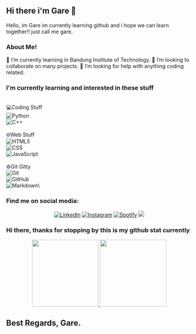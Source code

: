 ## Hi there i'm Gare 👋

Hello, im Gare im currently learning github and i hope we can learn together!! just call me gare.

### About Me!

🌱 I’m currently learning in Bandung Institute of Technology.
👯 I’m looking to collaborate on many projects.
🤔 I’m looking for help with anything coding related.

### I'm currently learning and interested in these stuff
<br>💻Coding Stuff</br>
 ![Python](https://img.shields.io/badge/-Python-333333?style=flat&logo=python)\
 ![C++](https://img.shields.io/badge/-C++-333333?style=flat&logo=C%2B%2B&logoColor=00599C)\
<br>🌐Web Stuff</br>
 ![HTML5](https://img.shields.io/badge/-HTML5-333333?style=flat&logo=HTML5)\
 ![CSS](https://img.shields.io/badge/-CSS-333333?style=flat&logo=CSS3&logoColor=1572B6)\
 ![JavaScript](https://img.shields.io/badge/-JavaScript-333333?style=flat&logo=javascript)\
<br>⚙️Git Gitty</br> 
 ![Git](https://img.shields.io/badge/-Git-333333?style=flat&logo=git)\
 ![GitHub](https://img.shields.io/badge/-GitHub-333333?style=flat&logo=github)\
 ![Markdown](https://img.shields.io/badge/-Markdown-333333?style=flat&logo=markdown)\

### Find me on social media:

<div>
  <p align = "center">
<a href="https://www.linkedin.com/in/" target="_blank"><img src="https://img.shields.io/badge/LinkedIn-%230077B5.svg?&style=flat-square&logo=linkedin&logoColor=white" alt="LinkedIn"></a>
<a href="https://www.instagram.com/mgarebaldhie " target="_blank"><img src="https://img.shields.io/badge/Instagram-%23E4405F.svg?&style=flat-square&logo=instagram&logoColor=white" alt="Instagram"></a>
<a href="https://open.spotify.com/user/eragiare " target="_blank"><img src="https://img.shields.io/badge/Spotify-%231ED760.svg?&style=flat-square&logo=spotify&logoColor=white" alt="Spotify"></a>
<a href="mailto:mgarebaldhie80@gmail.com"><img src="https://img.shields.io/badge/-mgarebaldhie80@gmail.com-D14836?style=flat-square&logo=Gmail&logoColor=white"/></a>
  </p>
</div>

### Hi there, thanks for stopping by this is my github stat currently

<p align="center">
<a href="https://github.com/IloveNooodles">
  <img height="180em" src="https://github-readme-stats-eight-theta.vercel.app/api?username=IloveNooodles&show_icons=true&theme=react&include_all_commits=true&count_private=true"/>
  <img height="180em" src="https://github-readme-stats-eight-theta.vercel.app/api/top-langs/?username=IloveNoodles&layout=compact&langs_count=8&theme=react"/>
</a>
</p>

Best Regards, Gare.
---

